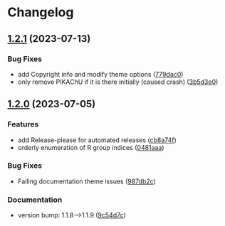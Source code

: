 # Changelog

## [1.2.1](https://github.com/OBrink/RanDepict/compare/v1.2.0...v1.2.1) (2023-07-13)


### Bug Fixes

* add Copyright info and modify theme options ([779dac0](https://github.com/OBrink/RanDepict/commit/779dac0c9a14e9bbba674236c654aaa9580b5c09))
* only remove PIKAChU if it is there initially (caused crash) ([3b5d3e0](https://github.com/OBrink/RanDepict/commit/3b5d3e012916d445bbe4ffc2bf888c6d0f728c30))

## [1.2.0](https://github.com/OBrink/RanDepict/compare/1.1.8...v1.2.0) (2023-07-05)


### Features

* add Release-please for automated releases ([cb8a74f](https://github.com/OBrink/RanDepict/commit/cb8a74f7f1d651808c9805a4db02167ded3bafec))
* orderly enumeration of R group indices ([0481aaa](https://github.com/OBrink/RanDepict/commit/0481aaa126d850ded383350c19890efcf0ec4c19))


### Bug Fixes

* Failing documentation theme issues ([987db2c](https://github.com/OBrink/RanDepict/commit/987db2c83b1c06edc6c82525feabc28e8a9dff2c))


### Documentation

* version bump: 1.1.8--&gt;1.1.9 ([9c54d7c](https://github.com/OBrink/RanDepict/commit/9c54d7c269b9b53baedef02e4af67fe218960d3c))
